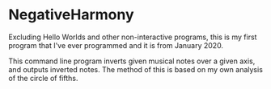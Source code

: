 # NegativeHarmony

Excluding Hello Worlds and other non-interactive programs, this is my first program that I've ever programmed and it is from
January 2020.

This command line program inverts given musical notes over a given axis, and outputs inverted notes. The method of this is based on my own analysis of the circle of fifths.
